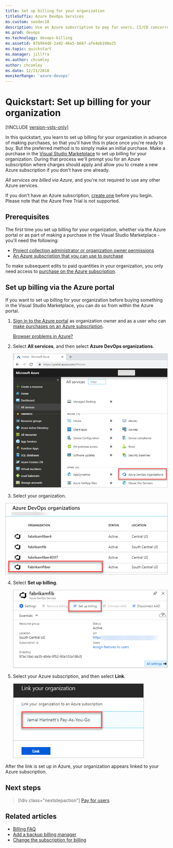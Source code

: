 ```yaml
---
title: Set up billing for your organization
titleSuffix: Azure DevOps Services
ms.custom: seodec18
description: Use an Azure subscription to pay for users, CI/CD concurrency, extensions, and cloud-based load testing
ms.prod: devops
ms.technology: devops-billing
ms.assetid: 87b994d6-2a92-46e5-b667-afe4eb198e25
ms.topic: quickstart
ms.manager: jillfra
ms.author: chcomley
author: chcomley
ms.date: 12/21/2018
monikerRange: 'azure-devops'
---
```


# Quickstart: Set up billing for your organization

[!INCLUDE [version-vsts-only](../../_shared/version-vsts-only.md)]

In this quickstart, you learn to set up billing for your organization in advance of making purchases, so that you'll have this in place once you're ready to buy. But the preferred method is to simply make an initial purchase. Make a purchase in the [Visual Studio Marketplace](https://marketplace.visualstudio.com/azuredevops) to set up billing for your organization. During that process we'll prompt you for an Azure subscription where charges should apply and allow you to create a new Azure subscription if you don't have one already.

*All services are billed via Azure*, and you're not required to use any other Azure services.

If you don't have an Azure subscription, [create one](https://azure.microsoft.com/pricing/purchase-options/) before you begin. Please note that the Azure Free Trial is not supported.

## Prerequisites

The first time you set up billing for your organization, whether via the Azure portal or as part of making a purchase in the Visual Studio Marketplace - you'll need the following:

* [Project collection administrator or organization owner permissions](../accounts/faq-add-delete-users.md#find-owner)
* [An Azure subscription that you can use to purchase](add-backup-billing-managers.md)

To make subsequent edits to paid quantities in your organization, you only need access to [purchase on the Azure subscription](add-backup-billing-managers.md).

## Set up billing via the Azure portal

If you want to set up billing for your organization before buying something in the Visual Studio Marketplace, you can do so from within the Azure portal.

1. [Sign in to the Azure portal](https://portal.azure.com/) as organization owner and as a user who can [make purchases on an Azure subscription](add-backup-billing-managers.md).

    [Browser problems in Azure?](https://azure.microsoft.com/documentation/articles/azure-preview-portal-supported-browsers-devices/)

2. Select **All services**, and then select **Azure DevOps organizations**.

   ![Select Azure DevOps organizations under All services](../accounts/_img/_shared/azure-portal-team-services-administration.png)

3. Select your organization.

  ![Select your organization](../accounts/_img/_shared/azure-portal-select-organization.png)

4. Select **Set up billing**.

    ![Select the link button over the middle panel](_img/set-up-billing/azure-portal-choose-set-up-billing.png)

5. Select your Azure subscription, and then select **Link**.

   ![Select an Azure subscription](_img/set-up-billing/azure-portal-link-your-organization.png)

 After the link is set up in Azure, your organization appears linked to your Azure subscription.

## Next steps

> [!div class="nextstepaction"]
> [Pay for users](buy-basic-access-add-users.md)

## Related articles

* [Billing FAQ](../billing/billing-faq.md)
* [Add a backup billing manager](add-backup-billing-managers.md)
* [Change the subscription for billing](../billing/change-azure-subscription.md)
